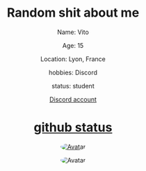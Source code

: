 <p align="center">
<a>

</p>
<div class="display">
<h1 style="text-align: center;" align="center"> Random shit about me </h1>
<p style="text-align: center;"align="center">Name: Vito </p></a>
<p style="text-align: center;"align="center">Age: 15<br></p>
<p style="text-align: center;"align="center">Location: Lyon, France</p></a>
<p style="text-align: center;"align="center">hobbies: Discord<br></p>
<p style="text-align: center;"align="center">status: student<br></p>
<a href="https://discord.com/users/773630534030721044"> <p style="text-align: center;"align="center">Discord account<br></p></>



<p align="center">
<a href="https://discord.com/users/773630534030721044"> <p style="text-align: center;"align="center">

    
<p align="center"> 
<h1 style="text-align: center;" align="center"> github status </h1>
<p align="center">
<img src="https://github-readme-stats.vercel.app/api?username=Vanity1337&show_icons=true&theme=dark" alt="Avatar" style="border-radius: 100%;">
</a><br>
<a>
<p align="center">
<img src="https://github-readme-stats.vercel.app/api/top-langs/?username=Vanity1337&theme=dark" alt="Avatar" style="border-radius: 100%;">
</a><br>
